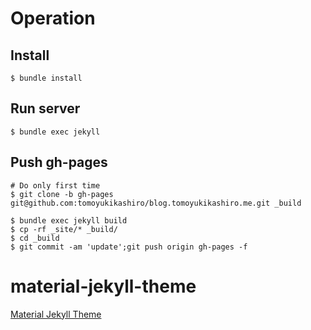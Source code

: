 # Operation

## Install

```
$ bundle install
```

## Run server

```
$ bundle exec jekyll
```

## Push gh-pages

```
# Do only first time
$ git clone -b gh-pages git@github.com:tomoyukikashiro/blog.tomoyukikashiro.me.git _build

$ bundle exec jekyll build
$ cp -rf _site/* _build/
$ cd _build
$ git commit -am 'update';git push origin gh-pages -f
```


# material-jekyll-theme
[Material Jekyll Theme](https://github.com/alexcarpenter/material-jekyll-theme)

